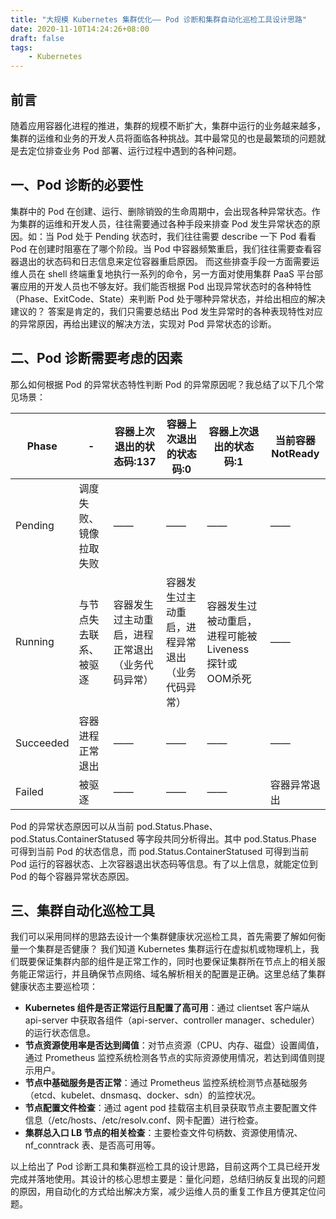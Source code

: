 ```yaml
---
title: "大规模 Kubernetes 集群优化—— Pod 诊断和集群自动化巡检工具设计思路"
date: 2020-11-10T14:24:26+08:00
draft: false
tags:
    - Kubernetes
---
```


## 前言
随着应用容器化进程的推进，集群的规模不断扩大，集群中运行的业务越来越多，集群的运维和业务的开发人员将面临各种挑战。其中最常见的也是最繁琐的问题就是去定位排查业务 Pod 部署、运行过程中遇到的各种问题。
## 一、Pod 诊断的必要性
集群中的 Pod 在创建、运行、删除销毁的生命周期中，会出现各种异常状态。作为集群的运维和开发人员，往往需要通过各种手段来排查 Pod 发生异常状态的原因。如：当 Pod 处于 Pending 状态时，我们往往需要 describe 一下 Pod 看看 Pod 在创建时阻塞在了哪个阶段。当 Pod 中容器频繁重启，我们往往需要查看容器退出的状态码和日志信息来定位容器重启原因。
而这些排查手段一方面需要运维人员在 shell 终端重复地执行一系列的命令，另一方面对使用集群 PaaS 平台部署应用的开发人员也不够友好。我们能否根据 Pod 出现异常状态时的各种特性（Phase、ExitCode、State）来判断 Pod 处于哪种异常状态，并给出相应的解决建议的？
答案是肯定的，我们只需要总结出 Pod 发生异常时的各种表现特性对应的异常原因，再给出建议的解决方法，实现对 Pod 异常状态的诊断。
## 二、Pod 诊断需要考虑的因素
那么如何根据 Pod 的异常状态特性判断 Pod 的异常原因呢？我总结了以下几个常见场景：

|Phase | - |容器上次退出的状态码:137 | 容器上次退出的状态码:0 | 容器上次退出的状态码:1| 当前容器NotReady
|--|--|--|--|--|--|
| Pending |  调度失败、镜像拉取失败  | ——|——|——|——|
| Running  | 与节点失去联系、被驱逐 |  容器发生过主动重启，进程正常退出（业务代码异常）|容器发生过主动重启，进程异常退出（业务代码异常）|容器发生过被动重启，进程可能被 Liveness 探针或OOM杀死|——|
| Succeeded| 容器进程正常退出 |——|——|——|——|
|Failed | 被驱逐 | ——|——|—— |容器异常退出 | 

Pod 的异常状态原因可以从当前 pod.Status.Phase、pod.Status.ContainerStatused 等字段共同分析得出。其中 pod.Status.Phase 可得到当前 Pod 的状态信息，而 pod.Status.ContainerStatused 可得到当前 Pod 运行的容器状态、上次容器退出状态码等信息。有了以上信息，就能定位到 Pod 的每个容器异常状态原因。
## 三、集群自动化巡检工具
我们可以采用同样的思路去设计一个集群健康状况巡检工具，首先需要了解如何衡量一个集群是否健康？
我们知道 Kubernetes 集群运行在虚拟机或物理机上，我们既要保证集群内部的组件是正常工作的，同时也要保证集群所在节点上的相关服务能正常运行，并且确保节点网络、域名解析相关的配置是正确。这里总结了集群健康状态主要巡检项：

- **Kubernetes 组件是否正常运行且配置了高可用**：通过 clientset 客户端从 api-server 中获取各组件（api-server、controller manager、scheduler）的运行状态信息。
- **节点资源使用率是否达到阈值**：对节点资源（CPU、内存、磁盘）设置阈值，通过 Prometheus 监控系统检测各节点的实际资源使用情况，若达到阈值则提示用户。
- **节点中基础服务是否正常**：通过 Prometheus 监控系统检测节点基础服务（etcd、kubelet、dnsmasq、docker、sdn）的监控状况。
- **节点配置文件检查**：通过 agent pod 挂载宿主机目录获取节点主要配置文件信息（/etc/hosts、/etc/resolv.conf、网卡配置）进行检查。
- **集群总入口 LB 节点的相关检查**：主要检查文件句柄数、资源使用情况、nf_conntrack 表、是否高可用等。

以上给出了 Pod 诊断工具和集群巡检工具的设计思路，目前这两个工具已经开发完成并落地使用。其设计的核心思想主要是：量化问题，总结归纳反复出现的问题的原因，用自动化的方式给出解决方案，减少运维人员的重复工作且方便其定位问题。